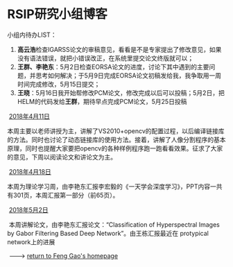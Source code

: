 #                RSIP研究小组博客

小组内待办LIST：

1.  **高云浩**检查IGARSS论文的审稿意见，看看是不是专家提出了修改意见，如果没有语法错误，就把小错误改正，在系统里提交论文终版就可以；
2. **王群、李艳东**：5月2日检查EORSA论文的进度，讨论下其中遇到的主要问题，并思考如何解决；于5月9日完成EORSA论文初稿发给我，我争取用一周时间完成修改，5月15日提交；
3. **王晓**：5月16日我开始帮修改PCM论文，修改完成以后可以投稿；5月2日，把HELM的代码发给**王群**，期待早点完成PCM论文，5月25日投稿



​        [2018年4月11日](./2018年4月11日组会记录.html)

​        本周主要以老师讲授为主，讲解了VS2010+opencv的配置过程，以后编译链接库的方法。同时也讨论了动态链接库的使用方法。接着，讲解了人像分割程序的基本原理，同时也提醒大家要把opencv的各种样例程序跑一跑看看效果。征求了大家的意见，下周以阅读论文和讲论文为主。

​        [2018年4月18日](./2018年4月18日组会记录.html)

​        本周为理论学习周，由李艳东汇报李宏毅的《一天学会深度学习》，PPT内容一共有301页，本周汇报第一部分（前65页）。

​        [2018年5月2日](./2018年5月2日组会记录.html)

​        本周讲解论文，由李艳东汇报论文：“Classification of Hyperspectral Images by Gabor Filtering Based Deep Network”。由王栋汇报最近在 protypical network上的进展





​        ---> [return to Feng Gao's homepage](https://summitgao.github.io/)

  